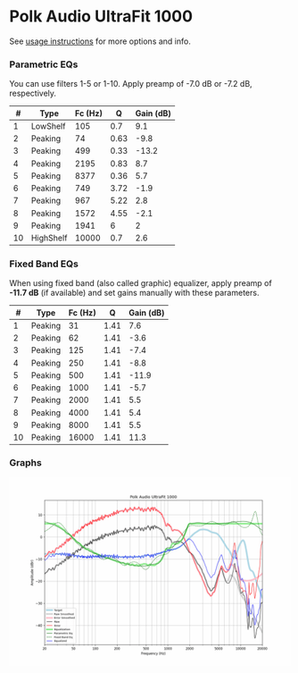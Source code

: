 # Polk Audio UltraFit 1000
See [usage instructions](https://github.com/jaakkopasanen/AutoEq#usage) for more options and info.

### Parametric EQs
You can use filters 1-5 or 1-10. Apply preamp of -7.0 dB or -7.2 dB, respectively.

|   # | Type      |   Fc (Hz) |    Q |   Gain (dB) |
|-----|-----------|-----------|------|-------------|
|   1 | LowShelf  |       105 | 0.7  |         9.1 |
|   2 | Peaking   |        74 | 0.63 |        -9.8 |
|   3 | Peaking   |       499 | 0.33 |       -13.2 |
|   4 | Peaking   |      2195 | 0.83 |         8.7 |
|   5 | Peaking   |      8377 | 0.36 |         5.7 |
|   6 | Peaking   |       749 | 3.72 |        -1.9 |
|   7 | Peaking   |       967 | 5.22 |         2.8 |
|   8 | Peaking   |      1572 | 4.55 |        -2.1 |
|   9 | Peaking   |      1941 | 6    |         2   |
|  10 | HighShelf |     10000 | 0.7  |         2.6 |

### Fixed Band EQs
When using fixed band (also called graphic) equalizer, apply preamp of **-11.7 dB** (if available) and set gains manually with these parameters.

|   # | Type    |   Fc (Hz) |    Q |   Gain (dB) |
|-----|---------|-----------|------|-------------|
|   1 | Peaking |        31 | 1.41 |         7.6 |
|   2 | Peaking |        62 | 1.41 |        -3.6 |
|   3 | Peaking |       125 | 1.41 |        -7.4 |
|   4 | Peaking |       250 | 1.41 |        -8.8 |
|   5 | Peaking |       500 | 1.41 |       -11.9 |
|   6 | Peaking |      1000 | 1.41 |        -5.7 |
|   7 | Peaking |      2000 | 1.41 |         5.5 |
|   8 | Peaking |      4000 | 1.41 |         5.4 |
|   9 | Peaking |      8000 | 1.41 |         5.5 |
|  10 | Peaking |     16000 | 1.41 |        11.3 |

### Graphs
![](./Polk%20Audio%20UltraFit%201000.png)
